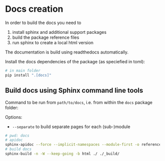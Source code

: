 # Docs creation

In order to build the docs you need to 

  1. install sphinx and additional support packages
  2. build the package reference files
  3. run sphinx to create a local html version

The documentation is build using readthedocs automatically.

Install the docs dependencies of the package (as speciefied in toml):

```bash
# in main folder
pip install ".[docs]"
```

## Build docs using Sphinx command line tools

Command to be run from `path/to/docs`, i.e. from within the `docs` package folder: 

Options:
  - `--separate` to build separate pages for each (sub-)module

```bash	
# pwd: docs
# apidoc
sphinx-apidoc --force --implicit-namespaces --module-first -o reference ../src/mockup
# build docs
sphinx-build -n -W --keep-going -b html ./ ./_build/
```
